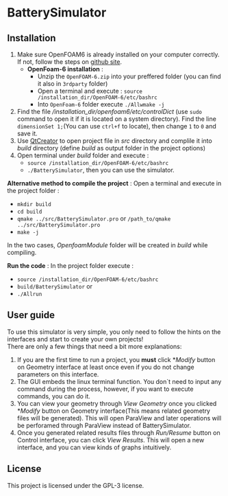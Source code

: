 
# BatterySimulator

## Installation
1. Make sure OpenFOAM6 is already installed on your computer correctly. If not, follow the steps on <a href="https://github.com/OpenFOAM/OpenFOAM-6">github site</a>.
    - **OpenFoam-6 installation** : 
	    - Unzip the `OpenFOAM-6.zip` into your preffered folder (you can find it also in `3rdparty` folder)
	    - Open a terminal and execute : `source /installation_dir/OpenFOAM-6/etc/bashrc`
	    - Into `OpenFoam-6` folder execute `./Allwmake -j`
2. Find the file */installation_dir/openfoam6/etc/controlDict* (use `sudo` command to open it if it is located on a system directory). Find the line `dimensionSet 1;`(You can use `ctrl+f` to locate), then change `1` to `0` and save it.
3. Use <a href="https://www.qt.io/download-open-source">QtCreator</a> to open project file in *src* directory and complile it into *build* directory (define *build* as output folder in the project options)
4. Open terminal under *build* folder and execute :
    - `source /installation_dir/OpenFOAM-6/etc/bashrc` 
	- `./BatterySimulator`, then you can use the simulator.

**Alternative method to compile the project** :
Open a terminal and execute in the project folder : 
- `mkdir build`
- `cd build`
- `qmake ../src/BatterySimulator.pro` or `/path_to/qmake ../src/BatterySimulator.pro`
- `make -j`

In the two cases, *OpenfoamModule* folder will be created in *build* while compiling.

**Run the code** :
In the project folder execute :
- `source /installation_dir/OpenFOAM-6/etc/bashrc`
- `build/BatterySimulator`
or
- `./Allrun`

## User guide
To use this simulator is very simple, you only need to follow the hints on the interfaces and start to create your own projects!  
There are only a few things that need a bit more explanations:
1. If you are the first time to run a project, you **must** click **Modify* button on Geometry interface at least once even if you do not change parameters on this interface.
2. The GUI embeds the linux terminal function. You don`t need to input any command during the process, however, if you want to execute commands, you can do it.
3. You can view your geometry through *View Geometry* once you clicked **Modify* button on Geometry interface(This means related geometry files will be generated). This will open ParaView and later operations will be perforamed through ParaView instead of BatterySimulator.
4. Once you generated related results files through *Run/Resume* button on Control interface, you can click *View Results*. This will open a new interface, and you can view kinds of graphs intuitively.

## License

This project is licensed under the GPL-3 license.